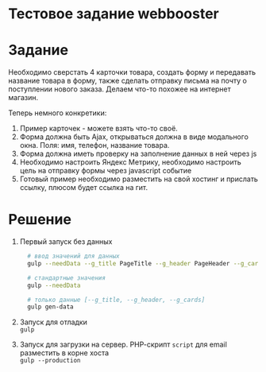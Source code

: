 # Тестовое задание webbooster

# Задание
Необходимо сверстать 4 карточки товара, создать форму и передавать название товара в форму, также сделать отправку письма на почту о поступлении нового заказа. Делаем что-то похожее на интернет магазин.

Теперь немного конкретики:

1. Пример карточек - можете взять что-то своё.
2. Форма должна быть Ajax, открываться должна в виде модального окна. Поля: имя, телефон, название товара.
3. Форма должна иметь проверку на заполнение данных в ней через js
4. Необходимо настроить Яндекс Метрику, необходимо настроить цель на отправку формы через javascript событие
5. Готовый пример необходимо разместить на свой хостинг и прислать ссылку, плюсом будет ссылка на гит.

# Решение
1. Первый запуск без данных
    ```sh
      # ввод значений для данных
      gulp --needData --g_title PageTitle --g_header PageHeader --g_cards NumberOfCards

      # стандартные значения
      gulp --needData

      # только данные [--g_title, --g_header, --g_cards]
      gulp gen-data
    ```

1. Запуск для отладки  
  `gulp`

1. Запуск для загрузки на сервер. PHP-cкрипт `script` для email разместить в корне хоста  
  `gulp --production`

